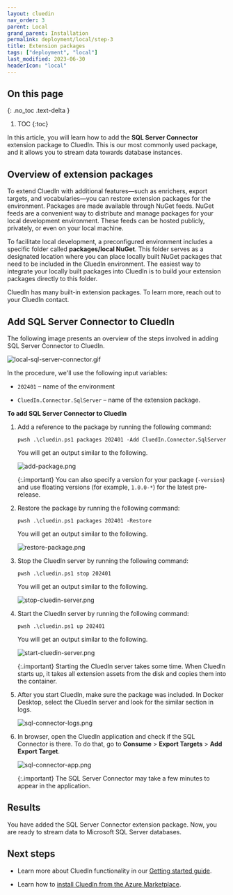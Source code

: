 ```yaml
---
layout: cluedin
nav_order: 3
parent: Local
grand_parent: Installation
permalink: deployment/local/step-3
title: Extension packages
tags: ["deployment", "local"]
last_modified: 2023-06-30
headerIcon: "local"
---
```

## On this page
{: .no_toc .text-delta }
1. TOC
{:toc}

In this article, you will learn how to add the **SQL Server Connector** extension package to CluedIn. This is our most commonly used package, and it allows you to stream data towards database instances.

## Overview of extension packages

To extend CluedIn with additional features—such as enrichers, export targets, and vocabularies—you can restore extension packages for the environment. Packages are made available through NuGet feeds. NuGet feeds are a convenient way to distribute and manage packages for your local development environment. These feeds can be hosted publicly, privately, or even on your local machine.

To facilitate local development, a preconfigured environment includes a specific folder called **packages/local NuGet**. This folder serves as a designated location where you can place locally built NuGet packages that need to be included in the CluedIn environment. The easiest way to integrate your locally built packages into CluedIn is to build your extension packages directly to this folder.

CluedIn has many built-in extension packages. To learn more, reach out to your CluedIn contact.

## Add SQL Server Connector to CluedIn

The following image presents an overview of the steps involved in adding SQL Server Connector to CluedIn.

![local-sql-server-connector.gif](../../assets/images/deployment/local-sql-server-connector.gif)

In the procedure, we'll use the following input variables:

- `202401` – name of the environment

- `CluedIn.Connector.SqlServer` – name of the extension package.

**To add SQL Server Connector to CluedIn**

1. Add a reference to the package by running the following command:

    ```
    pwsh .\cluedin.ps1 packages 202401 -Add CluedIn.Connector.SqlServer
    ```

    You will get an output similar to the following.    
 
    ![add-package.png](../../assets/images/local-install/add-package.png)

    {:.important}
    You can also specify a version for your package (`-version`) and use floating versions (for example, `1.0.0-*`) for the latest pre-release.

1. Restore the package by running the following command:

    ```
    pwsh .\cluedin.ps1 packages 202401 -Restore
    ```

    You will get an output similar to the following.

    ![restore-package.png](../../assets/images/local-install/restore-package.png)

1. Stop the CluedIn server by running the following command:

    ```
    pwsh .\cluedin.ps1 stop 202401
    ```

    You will get an output similar to the following.

    ![stop-cluedin-server.png](../../assets/images/local-install/stop-cluedin-server.png)

1. Start the CluedIn server by running the following command:

    ```
    pwsh .\cluedin.ps1 up 202401
    ```

    You will get an output similar to the following.

    ![start-cluedin-server.png](../../assets/images/local-install/start-cluedin-server.png)

    {:.important}
    Starting the CluedIn server takes some time. When CluedIn starts up, it takes all extension assets from the disk and copies them into the container.

1.  After you start CluedIn, make sure the package was included. In Docker Desktop, select the CluedIn server and look for the similar section in logs.

    ![sql-connector-logs.png](../../assets/images/local-install/sql-connector-logs.png)

1. In browser, open the CluedIn application and check if the SQL Connector is there. To do that, go to **Consume** > **Export Targets** > **Add Export Target**.

    ![sql-connector-app.png](../../assets/images/local-install/sql-connector-app.png)

    {:.important}
    The SQL Server Connector may take a few minutes to appear in the application.

## Results

You have added the SQL Server Connector extension package. Now, you are ready to stream data to Microsoft SQL Server databases.

## Next steps

- Learn more about CluedIn functionality in our [Getting started guide](/getting-started).

- Learn how to [install CluedIn from the Azure Marketplace](/deployment/azure-marketplace).